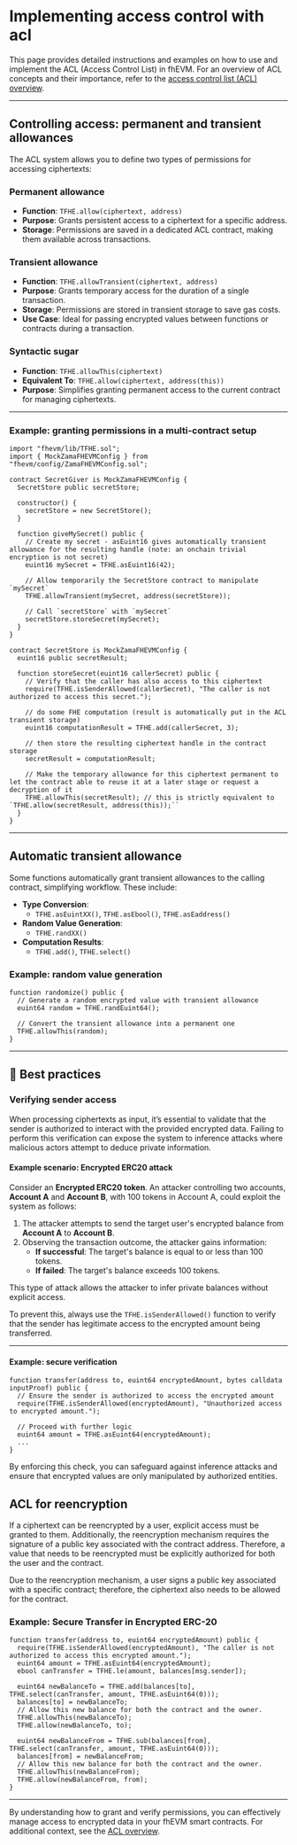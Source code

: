 # Implementing access control with acl

This page provides detailed instructions and examples on how to use and implement the ACL (Access Control List) in fhEVM. For an overview of ACL concepts and their importance, refer to the [access control list (ACL) overview](../acl.md).

---

## Controlling access: permanent and transient allowances

The ACL system allows you to define two types of permissions for accessing ciphertexts:

### Permanent allowance

- **Function**: `TFHE.allow(ciphertext, address)`
- **Purpose**: Grants persistent access to a ciphertext for a specific address.
- **Storage**: Permissions are saved in a dedicated ACL contract, making them available across transactions.

### Transient allowance

- **Function**: `TFHE.allowTransient(ciphertext, address)`
- **Purpose**: Grants temporary access for the duration of a single transaction.
- **Storage**: Permissions are stored in transient storage to save gas costs.
- **Use Case**: Ideal for passing encrypted values between functions or contracts during a transaction.

### Syntactic sugar

- **Function**: `TFHE.allowThis(ciphertext)`
- **Equivalent To**: `TFHE.allow(ciphertext, address(this))`
- **Purpose**: Simplifies granting permanent access to the current contract for managing ciphertexts.

---

### Example: granting permissions in a multi-contract setup

```solidity
import "fhevm/lib/TFHE.sol";
import { MockZamaFHEVMConfig } from "fhevm/config/ZamaFHEVMConfig.sol";

contract SecretGiver is MockZamaFHEVMConfig {
  SecretStore public secretStore;

  constructor() {
    secretStore = new SecretStore();
  }

  function giveMySecret() public {
    // Create my secret - asEuint16 gives automatically transient allowance for the resulting handle (note: an onchain trivial encryption is not secret)
    euint16 mySecret = TFHE.asEuint16(42);

    // Allow temporarily the SecretStore contract to manipulate `mySecret`
    TFHE.allowTransient(mySecret, address(secretStore));

    // Call `secretStore` with `mySecret`
    secretStore.storeSecret(mySecret);
  }
}
```

```
contract SecretStore is MockZamaFHEVMConfig {
  euint16 public secretResult;

  function storeSecret(euint16 callerSecret) public {
    // Verify that the caller has also access to this ciphertext
    require(TFHE.isSenderAllowed(callerSecret), "The caller is not authorized to access this secret.");

    // do some FHE computation (result is automatically put in the ACL transient storage)
    euint16 computationResult = TFHE.add(callerSecret, 3);

    // then store the resulting ciphertext handle in the contract storage
    secretResult = computationResult;

    // Make the temporary allowance for this ciphertext permanent to let the contract able to reuse it at a later stage or request a decryption of it
    TFHE.allowThis(secretResult); // this is strictly equivalent to `TFHE.allow(secretResult, address(this));``
  }
}
```

---

## Automatic transient allowance

Some functions automatically grant transient allowances to the calling contract, simplifying workflow. These include:

- **Type Conversion**:
  - `TFHE.asEuintXX()`, `TFHE.asEbool()`, `TFHE.asEaddress()`
- **Random Value Generation**:
  - `TFHE.randXX()`
- **Computation Results**:
  - `TFHE.add()`, `TFHE.select()`

### Example: random value generation

```solidity
function randomize() public {
  // Generate a random encrypted value with transient allowance
  euint64 random = TFHE.randEuint64();

  // Convert the transient allowance into a permanent one
  TFHE.allowThis(random);
}
```

---

## 🔧 Best practices

### Verifying sender access

When processing ciphertexts as input, it’s essential to validate that the sender is authorized to interact with the provided encrypted data. Failing to perform this verification can expose the system to inference attacks where malicious actors attempt to deduce private information.

#### Example scenario: Encrypted ERC20 attack

Consider an **Encrypted ERC20 token**. An attacker controlling two accounts, **Account A** and **Account B**, with 100 tokens in Account A, could exploit the system as follows:

1. The attacker attempts to send the target user's encrypted balance from **Account A** to **Account B**.
2. Observing the transaction outcome, the attacker gains information:
   - **If successful**: The target's balance is equal to or less than 100 tokens.
   - **If failed**: The target's balance exceeds 100 tokens.

This type of attack allows the attacker to infer private balances without explicit access.

To prevent this, always use the `TFHE.isSenderAllowed()` function to verify that the sender has legitimate access to the encrypted amount being transferred.

---

#### Example: secure verification

```solidity
function transfer(address to, euint64 encryptedAmount, bytes calldata inputProof) public {
  // Ensure the sender is authorized to access the encrypted amount
  require(TFHE.isSenderAllowed(encryptedAmount), "Unauthorized access to encrypted amount.");

  // Proceed with further logic
  euint64 amount = TFHE.asEuint64(encryptedAmount);
  ...
}
```

By enforcing this check, you can safeguard against inference attacks and ensure that encrypted values are only manipulated by authorized entities.

## ACL for reencryption

If a ciphertext can be reencrypted by a user, explicit access must be granted to them. Additionally, the reencryption mechanism requires the signature of a public key associated with the contract address. Therefore, a value that needs to be reencrypted must be explicitly authorized for both the user and the contract.

Due to the reencryption mechanism, a user signs a public key associated with a specific contract; therefore, the ciphertext also needs to be allowed for the contract.

### Example: Secure Transfer in Encrypted ERC-20

```solidity
function transfer(address to, euint64 encryptedAmount) public {
  require(TFHE.isSenderAllowed(encryptedAmount), "The caller is not authorized to access this encrypted amount.");
  euint64 amount = TFHE.asEuint64(encryptedAmount);
  ebool canTransfer = TFHE.le(amount, balances[msg.sender]);

  euint64 newBalanceTo = TFHE.add(balances[to], TFHE.select(canTransfer, amount, TFHE.asEuint64(0)));
  balances[to] = newBalanceTo;
  // Allow this new balance for both the contract and the owner.
  TFHE.allowThis(newBalanceTo);
  TFHE.allow(newBalanceTo, to);

  euint64 newBalanceFrom = TFHE.sub(balances[from], TFHE.select(canTransfer, amount, TFHE.asEuint64(0)));
  balances[from] = newBalanceFrom;
  // Allow this new balance for both the contract and the owner.
  TFHE.allowThis(newBalanceFrom);
  TFHE.allow(newBalanceFrom, from);
}
```

---

By understanding how to grant and verify permissions, you can effectively manage access to encrypted data in your fhEVM smart contracts. For additional context, see the [ACL overview](../acl.md).
